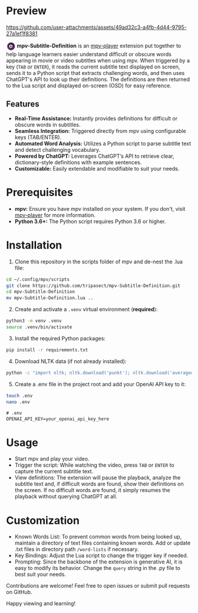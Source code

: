 # Preview
https://github.com/user-attachments/assets/49ad32c3-a4fb-4d44-9795-27a1ef1f8381



<img src="https://raw.githubusercontent.com/mpv-player/mpv.io/master/source/images/mpv-logo-128.png" width="25px" align="absmiddle"> **mpv-Subtitle-Definition** is an [mpv-player](https://github.com/mpv-player/mpv) extension put together to help language learners easier understand difficult or obscure words appearing in movie or video subtitles when using mpv. When triggered by a key (`TAB` or `ENTER`), it reads the current subtitle text displayed on screen, sends it to a Python script that extracts challenging words, and then uses ChatGPT's API to look up their definitions. The definitions are then returned to the Lua script and displayed on-screen (OSD) for easy reference.

## Features

- **Real-Time Assistance:** Instantly provides definitions for difficult or obscure words in subtitles.
- **Seamless Integration:** Triggered directly from mpv using configurable keys (TAB/ENTER).
- **Automated Word Analysis:** Utilizes a Python script to parse subtitle text and detect challenging vocabulary.
- **Powered by ChatGPT:** Leverages ChatGPT’s API to retrieve clear, dictionary-style definitions with example sentences.
- **Customizable:** Easily extendable and modifiable to suit your needs.

# Prerequisites

- **mpv:** Ensure you have mpv installed on your system. If you don't, visit [mpv-player](https://github.com/mpv-player/mpv) for more information.
- **Python 3.6+:** The Python script requires Python 3.6 or higher.

# Installation

1. Clone this repository in the scripts folder of mpv and de-nest the .lua file:

```bash
cd ~/.config/mpv/scripts
git clone https://github.com/tripasect/mpv-Subtitle-Definition.git
cd mpv-Subtitle-Definition
mv mpv-Subtitle-Definition.lua ..
```

2.	Create and activate a `.venv` virtual environment (**required**):

```bash
python3 -m venv .venv
source .venv/bin/activate
```


3.	Install the required Python packages:

```bash
pip install -r requirements.txt
```


4.	Download NLTK data (if not already installed):

```bash
python -c "import nltk; nltk.download('punkt'); nltk.download('averaged_perceptron_tagger'); nltk.download('wordnet')"
```


5.	Create a .env file in the project root and add your OpenAI API key to it:
```bash
touch .env
nano .env
```

```file
# .env
OPENAI_API_KEY=your_openai_api_key_here
```


# Usage
- Start mpv and play your video.
- Trigger the script: While watching the video, press `TAB` or `ENTER` to capture the current subtitle text.
- View definitions: The extension will pause the playback, analyze the subtitle text and, if difficult words are found, show their definitions on the screen. If no difficult words are found, it simply resumes the playback without querying ChatGPT at all.

# Customization
- Known Words List: To prevent common words from being looked up, maintain a directory of text files containing known words. Add or update .txt files in directory path `/word-lists` if necessary.
- Key Bindings: Adjust the Lua script to change the trigger key if needed.
- Prompting: Since the backbone of the extension is generative AI, it is easy to modify its behavior. Change the `query` string in the .py file to best suit your needs.


Contributions are welcome! Feel free to open issues or submit pull requests on GitHub.


Happy viewing and learning!
